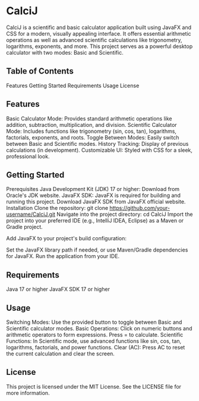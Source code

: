 # CalciJ
CalciJ is a scientific and basic calculator application built using JavaFX and CSS for a modern, visually appealing interface. It offers essential arithmetic operations as well as advanced scientific calculations like trigonometry, logarithms, exponents, and more. This project serves as a powerful desktop calculator with two modes: Basic and Scientific.

## Table of Contents
Features
Getting Started
Requirements
Usage
License

## Features
Basic Calculator Mode: Provides standard arithmetic operations like addition, subtraction, multiplication, and division.
Scientific Calculator Mode: Includes functions like trigonometry (sin, cos, tan), logarithms, factorials, exponents, and roots.
Toggle Between Modes: Easily switch between Basic and Scientific modes.
History Tracking: Display of previous calculations (in development).
Customizable UI: Styled with CSS for a sleek, professional look.

## Getting Started
Prerequisites
Java Development Kit (JDK) 17 or higher: Download from Oracle's JDK website.
JavaFX SDK: JavaFX is required for building and running this project. Download JavaFX SDK from JavaFX official website.
Installation
Clone the repository:
git clone https://github.com/your-username/CalciJ.git
Navigate into the project directory:
  cd CalciJ
  Import the project into your preferred IDE (e.g., IntelliJ IDEA, Eclipse) as a Maven or Gradle project.

Add JavaFX to your project's build configuration:

Set the JavaFX library path if needed, or use Maven/Gradle dependencies for JavaFX.
Run the application from your IDE.

## Requirements
Java 17 or higher
JavaFX SDK 17 or higher
## Usage
Switching Modes: Use the provided button to toggle between Basic and Scientific calculator modes.
Basic Operations: Click on numeric buttons and arithmetic operators to form expressions. Press = to calculate.
Scientific Functions: In Scientific mode, use advanced functions like sin, cos, tan, logarithms, factorials, and power functions.
Clear (AC): Press AC to reset the current calculation and clear the screen.


## License
This project is licensed under the MIT License. See the LICENSE file for more information.

